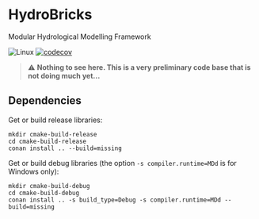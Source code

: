# HydroBricks
Modular Hydrological Modelling Framework

![Linux](https://github.com/hydrobricks/hydrobricks/workflows/CMake/badge.svg)
[![codecov](https://codecov.io/gh/hydrobricks/hydrobricks/branch/main/graph/badge.svg?token=G1PBSK8EG2)](https://codecov.io/gh/hydrobricks/hydrobricks)

> :warning: **Nothing to see here. This is a very preliminary code base that is not doing much yet...**

## Dependencies
Get or build release libraries:
```
mkdir cmake-build-release
cd cmake-build-release
conan install .. --build=missing
```

Get or build debug libraries (the option ``-s compiler.runtime=MDd`` is for Windows only):
```
mkdir cmake-build-debug
cd cmake-build-debug
conan install .. -s build_type=Debug -s compiler.runtime=MDd --build=missing  
```
